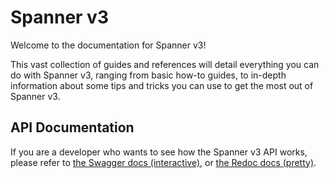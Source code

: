 # Spanner v3

Welcome to the documentation for Spanner v3!

This vast collection of guides and references will detail everything you can do with Spanner v3, ranging from basic
how-to guides, to in-depth information about some tips and tricks you can use to get the most out of Spanner v3.

## API Documentation

If you are a developer who wants to see how the Spanner v3 API works, please refer to 
[the Swagger docs (interactive)](docs), or [the Redoc docs (pretty)](redoc).
